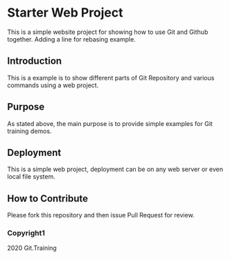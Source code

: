 # Starter Web Project

This is a simple website project for showing how to use Git and Github together. Adding a line for rebasing example.

## Introduction

This is a example is to show different parts of Git Repository and various commands using a web project.

## Purpose

As stated above, the main purpose is to provide simple examples for Git training demos.

## Deployment

This is a simple web project, deployment can be on any web server or even local file system.

## How to Contribute

Please fork this repository and then issue Pull Request for review.

### Copyright1

2020 Git.Training